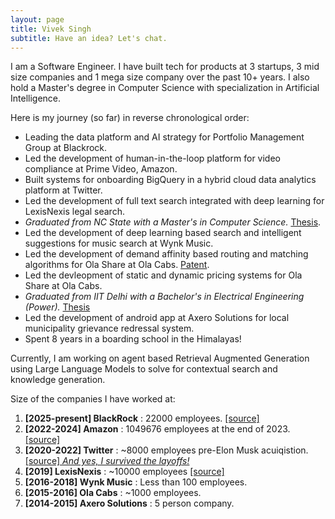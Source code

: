```yaml
---
layout: page
title: Vivek Singh
subtitle: Have an idea? Let's chat.
---
```


I am a Software Engineer. I have built tech for products at 3 startups, 3 mid size companies and 1 mega size company over the past 10+ years. I also hold a Master's degree in Computer Science with specialization in Artificial Intelligence.

Here is my journey (so far) in reverse chronological order:
- Leading the data platform and AI strategy for Portfolio Management Group at Blackrock.
- Led the development of human-in-the-loop platform for video compliance at Prime Video, Amazon.
- Built systems for onboarding BigQuery in a hybrid cloud data analytics platform at Twitter.
- Led the development of full text search integrated with deep learning for LexisNexis legal search.
- _Graduated from NC State with a Master's in Computer Science._ [Thesis](https://repository.lib.ncsu.edu/server/api/core/bitstreams/7d5efb84-e7bc-4560-a651-79455ce23825/content).
- Led the development of deep learning based search and intelligent suggestions for music search at Wynk Music.
- Led the development of demand affinity based routing and matching algorithms for Ola Share at Ola Cabs. [Patent](https://patents.google.com/patent/US11475490B2/en).
- Led the devleopment of static and dynamic pricing systems for Ola Share at Ola Cabs.
- _Graduated from IIT Delhi with a Bachelor's in Electrical Engineering (Power)._ [Thesis](http://ieeexplore.ieee.org/document/7584235/?part=1)
- Led the development of android app at Axero Solutions for local municipality grievance redressal system. 
- Spent 8 years in a boarding school in the Himalayas!

Currently, I am working on agent based Retrieval Augmented Generation using Large Language Models to solve for contextual search and knowledge generation.


Size of the companies I have worked at:
1. **[2025-present] BlackRock** : 22000 employees. [\[source\]](https://www.blackrock.com/corporate/sustainability/human-capital)
2. **[2022-2024] Amazon** : 1049676 employees at the end of 2023. [\[source\]](https://www.aboutamazon.com/news/workplace/our-workforce-data)
3. **[2020-2022] Twitter** : ~8000 employees pre-Elon Musk acuiqistion. [\[source\] _And yes, I survived the layoffs!_](https://en.wikipedia.org/wiki/Acquisition_of_Twitter_by_Elon_Musk)
4. **[2019] LexisNexis** : ~10000 employees [\[source\]](https://www.lexisnexis.com/en-us/about-us/career/culture.page)
5. **[2016-2018] Wynk Music** : Less than 100 employees.
6. **[2015-2016] Ola Cabs** : ~1000 employees.
7. **[2014-2015] Axero Solutions** : 5 person company.
